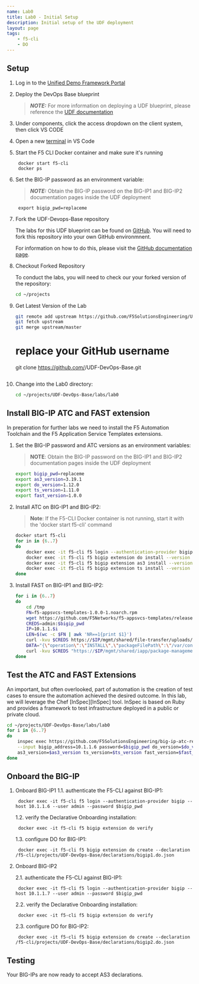 ```yaml
---
name: Lab0
title: Lab0 - Initial Setup
description: Initial setup of the UDF deployment
layout: page
tags: 
    - f5-cli
    - DO
---
```

## Setup

1. Log in to the [Unified Demo Framework Portal](https://udf.f5.com)
2. Deploy the DevOps Base blueprint

    > **_NOTE:_** For more information on deploying a UDF blueprint, please reference the [UDF documentation](https://help.udf.f5.com/en/)
3. Under components, click the access dropdown on the client system, then click VS CODE
4. Open a new [terminal](https://code.visualstudio.com/docs/editor/integrated-terminal) in VS Code
5. Start the F5 CLI Docker container and make sure it's running
    
        docker start f5-cli
        docker ps

6. Set the BIG-IP password as an environment variable:

    > **_NOTE:_** Obtain the BIG-IP password on the BIG-IP1 and BIG-IP2 documentation pages inside the UDF deployment
        
        export bigip_pwd=replaceme
7. Fork the UDF-Devops-Base repository

    The labs for this UDF blueprint can be found on [GitHub](https://github.com/F5SolutionsEngineering/UDF-DevOps-Base).  You will need to fork this repository into your own GitHub environmnent. 
    
    For information on how to do this, please visit the [GitHub documentation page](https://help.github.com/en/github/getting-started-with-github/fork-a-repo#fork-an-example-repository).

8. Checkout Forked Repository

    To conduct the labs, you will need to check our your forked version of the repository:

    ```bash
    cd ~/projects
    ```

9. Get Latest Version of the Lab
    ```bash
    git remote add upstream https://github.com/F5SolutionsEngineering/UDF-DevOps-Base.git
    git fetch upstream
    git merge upstream/master
    ```

    # replace your GitHub username
    git clone https://github.com/<githubusername>/UDF-DevOps-Base.git
    ```

9. Change into the Lab0 directory:

    ```bash
    cd ~/projects/UDF-DevOps-Base/labs/lab0
    ```

## Install BIG-IP ATC and FAST extension
In preperation for further labs we need to install the F5 Automation Toolchain and the F5 Application Service Templates extensions.

1. Set the BIG-IP password and ATC versions as an environment variables:

    > **NOTE**: Obtain the BIG-IP password on the BIG-IP1 and BIG-IP2 documentation pages inside the UDF deployment

    ```bash
    export bigip_pwd=replaceme
    export as3_version=3.19.1
    export do_version=1.12.0
    export ts_version=1.11.0
    export fast_version=1.0.0
    ```

2. Install ATC on BIG-IP1 and BIG-IP2:

    > **Note**: If the F5-CLI Docker container is not running, start it with the 'docker start f5-cli' command
    
    ```bash
    docker start f5-cli
    for in in {6..7} 
    do
        docker exec -it f5-cli f5 login --authentication-provider bigip --host 10.1.1.$i --user admin --password $bigip_pwd
        docker exec -it f5-cli f5 bigip extension do install --version $do_version
        docker exec -it f5-cli f5 bigip extension as3 install --version $as3_version
        docker exec -it f5-cli f5 bigip extension ts install --version $ts_version
    done
    ```

2. Install FAST on BIG-IP1 and BIG-IP2:

    ```bash
    for i in {6..7} 
    do
        cd /tmp
        FN=f5-appsvcs-templates-1.0.0-1.noarch.rpm
        wget https://github.com/F5Networks/f5-appsvcs-templates/releases/download/v$fast_version/$FN
        CREDS=admin:$bigip_pwd
        IP=10.1.1.$i
        LEN=$(wc -c $FN | awk 'NR==1{print $1}')
        curl -kvu $CREDS https://$IP/mgmt/shared/file-transfer/uploads/$FN -H 'Content-Type: application/octet-stream' -H "Content-Range: 0-$((LEN - 1))/$LEN" -H "Content-Length: $LEN" -H 'Connection: keep-alive' --data-binary @$FN
        DATA="{\"operation\":\"INSTALL\",\"packageFilePath\":\"/var/config/rest/downloads/$FN\"}"
        curl -kvu $CREDS "https://$IP/mgmt/shared/iapp/package-management-tasks" -H "Origin: https://$IP" -H 'Content-Type: application/json;charset=UTF-8' --data $DATA
    done
    ```

## Test the ATC and FAST Extensions
An important, but often overlooked, part of automation is the creation of test cases to ensure the automation achieved the desired outcome. In this lab, we will leverage the Chef [InSpec][InSpec] tool.  InSpec is based on Ruby and provides a framework to test infrastructure deployed in a public or private cloud.

```bash
cd ~/projects/UDF-DevOps-Base/labs/lab0
for i in {6..7} 
do
    inspec exec https://github.com/F5SolutionsEngineering/big-ip-atc-ready.git \
    --input bigip_address=10.1.1.6 password=$bigip_pwd do_version=$do_version \
    as3_version=$as3_version ts_version=$ts_version fast_version=$fast_version
done
```

## Onboard the BIG-IP

1. Onboard BIG-IP1
    1.1. authenticate the F5-CLI against BIG-IP1:
        
        docker exec -it f5-cli f5 login --authentication-provider bigip --host 10.1.1.6 --user admin --password $bigip_pwd

    1.2. verify the Declarative Onboarding installation:
        
        docker exec -it f5-cli f5 bigip extension do verify

    1.3. configure DO for BIG-IP1:
        
        docker exec -it f5-cli f5 bigip extension do create --declaration /f5-cli/projects/UDF-DevOps-Base/declarations/bigip1.do.json

2. Onboard BIG-IP2

    2.1. authenticate the F5-CLI against BIG-IP1:
        
        docker exec -it f5-cli f5 login --authentication-provider bigip --host 10.1.1.7 --user admin --password $bigip_pwd

    2.2. verify the Declarative Onboarding installation:
        
        docker exec -it f5-cli f5 bigip extension do verify

    2.3. configure DO for BIG-IP2:
        
        docker exec -it f5-cli f5 bigip extension do create --declaration /f5-cli/projects/UDF-DevOps-Base/declarations/bigip2.do.json


## Testing

Your BIG-IPs are now ready to accept AS3 declarations.